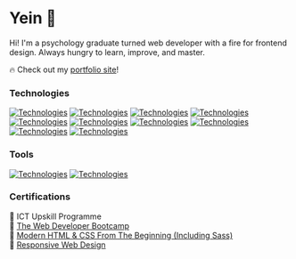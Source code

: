 # Yein 👋

Hi! I'm a psychology graduate turned web developer with a fire for frontend design. Always hungry to learn, improve, and master.

🔥 Check out my [portfolio site](https://angchianyein.netlify.app/)!

### Technologies

[![Technologies](https://skillicons.dev/icons?i=html 'HTML')](https://skillicons.dev)
[![Technologies](https://skillicons.dev/icons?i=css 'CSS')](https://skillicons.dev)
[![Technologies](https://skillicons.dev/icons?i=scss 'SCSS')](https://skillicons.dev)
[![Technologies](https://skillicons.dev/icons?i=tailwind 'Tailwind CSS')](https://skillicons.dev)
[![Technologies](https://skillicons.dev/icons?i=bootstrap 'Bootstrap')](https://skillicons.dev)
[![Technologies](https://skillicons.dev/icons?i=js 'JavaScript')](https://skillicons.dev)
[![Technologies](https://skillicons.dev/icons?i=jquery 'jQuery')](https://skillicons.dev)
[![Technologies](https://skillicons.dev/icons?i=alpinejs 'Alpine.js')](https://skillicons.dev)
[![Technologies](https://skillicons.dev/icons?i=vue 'Vue')](https://skillicons.dev)
[![Technologies](https://skillicons.dev/icons?i=react 'React')](https://skillicons.dev)


### Tools

[![Technologies](https://skillicons.dev/icons?i=git 'Git')](https://skillicons.dev)
[![Technologies](https://skillicons.dev/icons?i=vite 'Vite')](https://skillicons.dev)

### Certifications

🌱 ICT Upskill Programme  
🌱 [The Web Developer Bootcamp](https://github.com/acyein/the-web-developer-bootcamp)  
🌱 [Modern HTML & CSS From The Beginning (Including Sass)](https://github.com/acyein/modern-html-css)  
🌱 [Responsive Web Design](https://github.com/acyein/responsive-web-design)
